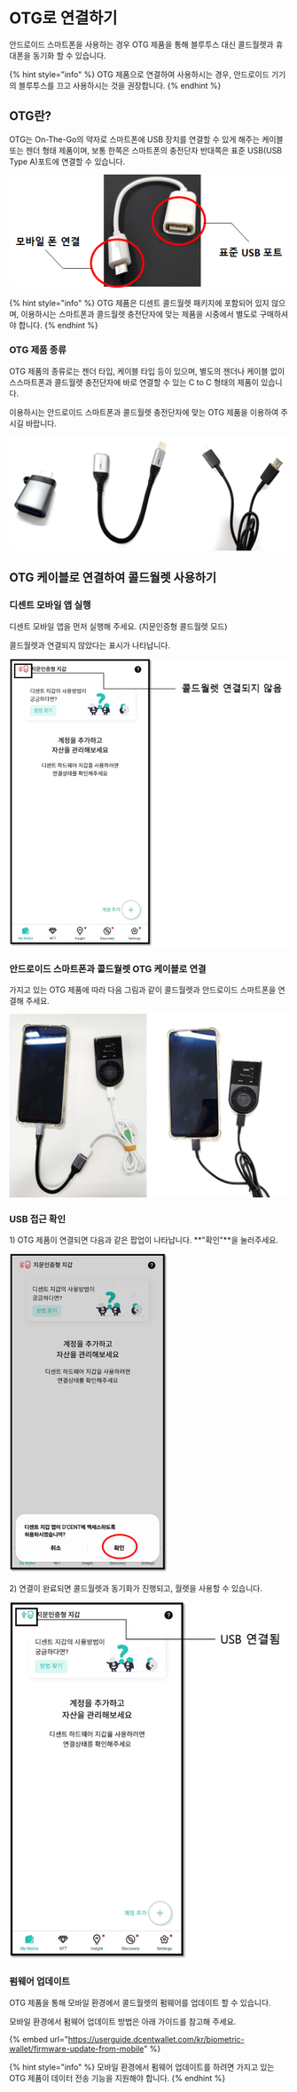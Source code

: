 # OTG로 연결하기

안드로이드 스마트폰을 사용하는 경우 OTG 제품을 통해 블루투스 대신 콜드월렛과 휴대폰을 동기화 할 수 있습니다.

{% hint style="info" %}
OTG 제품으로 연결하여 사용하시는 경우, 안드로이드 기기의 블루투스를 끄고 사용하시는 것을 권장합니다.
{% endhint %}

## OTG란?

OTG는 On-The-Go의 약자로 스마트폰에 USB 장치를 연결할 수 있게 해주는 케이블 또는 젠더 형태 제품이며, 보통 한쪽은 스마트폰의 충전단자 반대쪽은 표준 USB(USB Type A)포트에 연결할 수 있습니다.&#x20;

<div align="left">

<img src="../../.gitbook/assets/image (66).png" alt="OTG 케이블 예시">

</div>

{% hint style="info" %}
OTG 제품은 디센트 콜드월렛 패키지에 포함되어 있지 않으며, 이용하시는 스마트폰과 콜드월렛 충전단자에 맞는 제품을 시중에서 별도로 구매하셔야 합니다.
{% endhint %}

### OTG 제품 종류&#x20;

OTG 제품의 종류로는 젠더 타입, 케이블 타입 등이 있으며, 별도의 젠더나 케이블 없이 스스마트폰과 콜드월렛 충전단자에 바로 연결할 수 있는 C to C 형태의 제품이 있습니다.

이용하시는 안드로이드 스마트폰과 콜드월렛 충전단자에 맞는 OTG 제품을 이용하여 주시길 바랍니다.

<div align="left">

<img src="../../.gitbook/assets/OTG 예시.png" alt="젠더 타입 / 케이블 타입 / C to C 케이블 제품 예시">

</div>



## OTG 케이블로 연결하여 콜드월렛 사용하기&#x20;

### 디센트 모바일 앱 실행

디센트 모바일 앱을 먼저 실행해 주세요. (지문인증형 콜드월렛 모드)

콜드월렛과 연결되지 않았다는 표시가 나타납니다.

<div align="left">

<img src="../../.gitbook/assets/OTG-01.png" alt="" width="563">

</div>

### 안드로이드 스마트폰과 콜드월렛 OTG 케이블로 연결

가지고 있는 OTG 제품에 따라 다음 그림과 같이 콜드월렛과 안드로이드 스마트폰을 연결해 주세요.

<div align="left">

<img src="../../.gitbook/assets/연결 예시.png" alt="">

</div>

### USB 접근 확인

1\) OTG 제품이 연결되면 다음과 같은 팝업이 나타납니다. **"확인"**을 눌러주세요.

<div align="left">

<img src="../../.gitbook/assets/OTG-02.png" alt="" width="287">

</div>

2\) 연결이 완료되면 콜드월렛과 동기화가 진행되고, 월렛을 사용할 수 있습니다.

<div align="left">

<img src="../../.gitbook/assets/OTG-03.png" alt="" width="563">

</div>

### 펌웨어 업데이트

OTG 제품을 통해 모바일 환경에서 콜드월렛의 펌웨어를 업데이트 할 수 있습니다.

모바일 환경에서 펌웨어 업데이트 방법은 아래 가이드를 참고해 주세요.

{% embed url="https://userguide.dcentwallet.com/kr/biometric-wallet/firmware-update-from-mobile" %}

{% hint style="info" %}
모바일 환경에서 펌웨어 업데이트를 하려면 가지고 있는 OTG 제품이 데이터 전송 기능을 지원해야 합니다.
{% endhint %}

